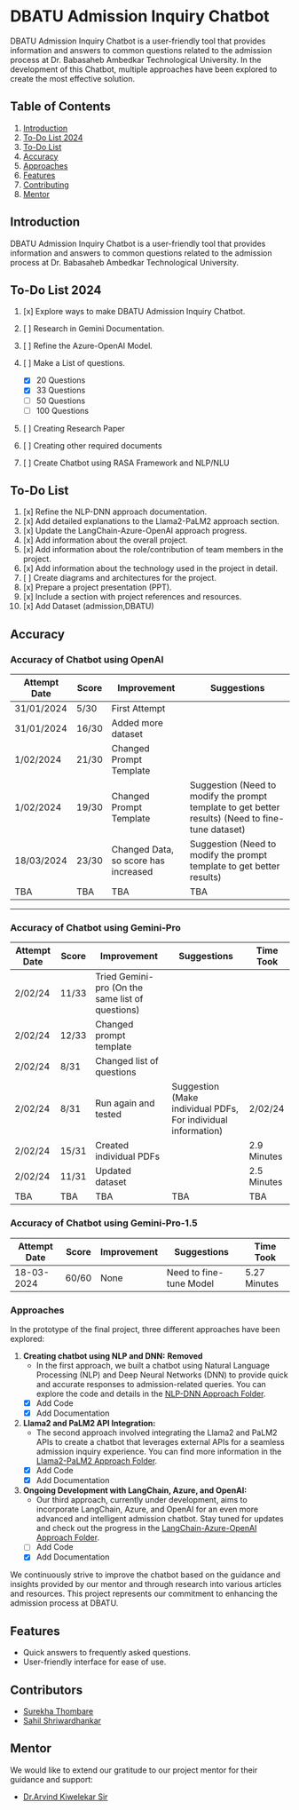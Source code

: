 # DBATU Admission Inquiry Chatbot

DBATU Admission Inquiry Chatbot is a user-friendly tool that provides information and answers to common questions related to the admission process at Dr. Babasaheb Ambedkar Technological University. In the development of this Chatbot, multiple approaches have been explored to create the most effective solution.

## Table of Contents

1. [Introduction](#introduction)
2. [To-Do List 2024](#to-do-list-2024)
3. [To-Do List](#to-do-list)
4. [Accuracy](#accuracy)
5. [Approaches](#approaches)
6. [Features](#features)
7. [Contributing](#contributors)
8. [Mentor](#mentor)
   
## Introduction

DBATU Admission Inquiry Chatbot is a user-friendly tool that provides information and answers to common questions related to the admission process at Dr. Babasaheb Ambedkar Technological University.

## To-Do List 2024
1. [x] Explore ways to make  DBATU Admission Inquiry Chatbot.
2. [ ] Research in Gemini Documentation.
3. [ ] Refine the Azure-OpenAI Model.
4. [ ] Make a List of questions.

   - [x] 20 Questions
   - [x] 33 Questions
   - [ ] 50 Questions
   - [ ] 100 Questions
5. [ ] Creating Research Paper
6. [ ] Creating other required documents
7. [ ] Create Chatbot using RASA Framework and NLP/NLU


## To-Do List

1. [x] Refine the NLP-DNN approach documentation.
2. [x] Add detailed explanations to the Llama2-PaLM2 approach section.
3. [x] Update the LangChain-Azure-OpenAI approach progress.
4. [x] Add information about the overall project.
5. [x] Add information about the role/contribution of team members in the project.
6. [x] Add information about the technology used in the project in detail.
7. [ ] Create diagrams and architectures for the project.
8. [x] Prepare a project presentation (PPT).
9. [x] Include a section with project references and resources.
10. [x] Add Dataset (admission,DBATU)

## Accuracy
### Accuracy of Chatbot using OpenAI

| Attempt Date | Score | Improvement            | Suggestions                                                                                        |
|--------------|-------|------------------------|----------------------------------------------------------------------------------------------------|
| 31/01/2024   | 5/30  | First Attempt          |                                                                                                    |
| 31/01/2024   | 16/30 | Added more dataset     |                                                                                                    |
| 1/02/2024    | 21/30 | Changed Prompt Template|                                                                                                    |
| 1/02/2024    | 19/30 | Changed Prompt Template| Suggestion (Need to modify the prompt template to get better results) (Need to fine-tune dataset)  |
| 18/03/2024   | 23/30 | Changed Data, so score has increased | Suggestion (Need to modify the prompt template to get better results)                |
| TBA          | TBA   | TBA                    | TBA                                                                                                |

---

### Accuracy of Chatbot using Gemini-Pro

| Attempt Date | Score   | Improvement                              | Suggestions                                                         | Time Took   |
|--------------|---------|------------------------------------------|---------------------------------------------------------------------|-------------|
| 2/02/24      | 11/33   | Tried Gemini-pro (On the same list of questions) |                                                                     |             |
| 2/02/24      | 12/33   | Changed prompt template                  |                                                                     |             |
| 2/02/24      | 8/31    | Changed list of questions                |                                                                     |             |
| 2/02/24      | 8/31    | Run again and tested                     | Suggestion (Make individual PDFs, For individual information)       | 2/02/24     |
| 2/02/24      | 15/31 | Created individual PDFs                  |                                                                     | 2.9 Minutes |
| 2/02/24      | 11/31 | Updated dataset                          |                                                                     | 2.5 Minutes |
| TBA          | TBA     | TBA                                      | TBA                                                                 | TBA         |


### Accuracy of Chatbot using Gemini-Pro-1.5

| Attempt Date | Score | Improvement | Suggestions              | Time Took |
|--------------|-------|-------------|--------------------------|-----------|
| 18-03-2024   | 60/60 | None        | Need to fine-tune Model | 5.27 Minutes   |


### Approaches

In the prototype of the final project, three different approaches have been explored:

1. **Creating chatbot using NLP and DNN:** **Removed**
   - In the first approach, we built a chatbot using Natural Language Processing (NLP) and Deep Neural Networks (DNN) to provide quick and accurate responses to admission-related queries. You can explore the code and details in the [NLP-DNN Approach Folder](https://github.com/notsointresting/DBATU-Inquiry-Chatbot/tree/main/Approach_1).
   - [x] Add Code
   - [x] Add Documentation

2. **Llama2 and PaLM2 API Integration:**
   - The second approach involved integrating the Llama2 and PaLM2 APIs to create a chatbot that leverages external APIs for a seamless admission inquiry experience. You can find more information in the [Llama2-PaLM2 Approach Folder](https://github.com/notsointresting/DBATU-Inquiry-Chatbot/tree/main/Approach_2).
   - [x] Add Code
   - [x] Add Documentation

3. **Ongoing Development with LangChain, Azure, and OpenAI:**
   - Our third approach, currently under development, aims to incorporate LangChain, Azure, and OpenAI for an even more advanced and intelligent admission chatbot. Stay tuned for updates and check out the progress in the [LangChain-Azure-OpenAI Approach Folder](link_to_folder).
   - [ ] Add Code
   - [x] Add Documentation

We continuously strive to improve the chatbot based on the guidance and insights provided by our mentor and through research into various articles and resources. This project represents our commitment to enhancing the admission process at DBATU.

## Features

- Quick answers to frequently asked questions.
- User-friendly interface for ease of use.
  

## Contributors
- [Surekha Thombare](https://github.com/gauri-001)
- [Sahil Shriwardhankar](https://github.com/notsointresting)


## Mentor

We would like to extend our gratitude to our project mentor for their guidance and support:

- [Dr.Arvind Kiwelekar Sir](https://github.com/akiwelekar)
